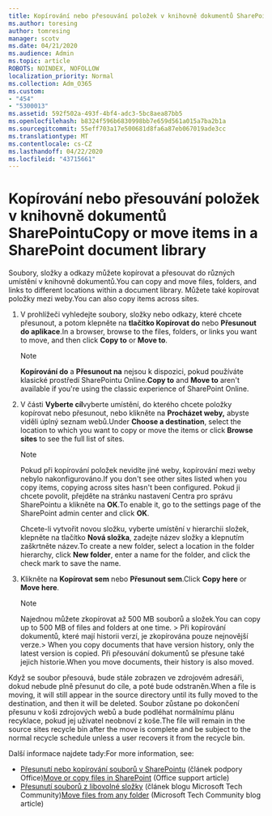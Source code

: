 ```yaml
---
title: Kopírování nebo přesouvání položek v knihovně dokumentů SharePointu
ms.author: toresing
author: tomresing
manager: scotv
ms.date: 04/21/2020
ms.audience: Admin
ms.topic: article
ROBOTS: NOINDEX, NOFOLLOW
localization_priority: Normal
ms.collection: Adm_O365
ms.custom:
- "454"
- "5300013"
ms.assetid: 592f502a-493f-4bf4-adc3-5bc8aea87bb5
ms.openlocfilehash: b8324f596b6830998bb7e659d561a015a7ba2b1a
ms.sourcegitcommit: 55eff703a17e500681d8fa6a87eb067019ade3cc
ms.translationtype: MT
ms.contentlocale: cs-CZ
ms.lasthandoff: 04/22/2020
ms.locfileid: "43715661"
---
```

# <a name="copy-or-move-items-in-a-sharepoint-document-library"></a><span data-ttu-id="4859f-102">Kopírování nebo přesouvání položek v knihovně dokumentů SharePointu</span><span class="sxs-lookup"><span data-stu-id="4859f-102">Copy or move items in a SharePoint document library</span></span>

<span data-ttu-id="4859f-103">Soubory, složky a odkazy můžete kopírovat a přesouvat do různých umístění v knihovně dokumentů.</span><span class="sxs-lookup"><span data-stu-id="4859f-103">You can copy and move files, folders, and links to different locations within a document library.</span></span> <span data-ttu-id="4859f-104">Můžete také kopírovat položky mezi weby.</span><span class="sxs-lookup"><span data-stu-id="4859f-104">You can also copy items across sites.</span></span> 
  
1. <span data-ttu-id="4859f-105">V prohlížeči vyhledejte soubory, složky nebo odkazy, které chcete přesunout, a potom klepněte na **tlačítko Kopírovat do** nebo **Přesunout do aplikace**.</span><span class="sxs-lookup"><span data-stu-id="4859f-105">In a browser, browse to the files, folders, or links you want to move, and then click **Copy to** or **Move to**.</span></span>

    > [!NOTE]
    > <span data-ttu-id="4859f-106">**Kopírování do** a **Přesunout na** nejsou k dispozici, pokud používáte klasické prostředí SharePointu Online.</span><span class="sxs-lookup"><span data-stu-id="4859f-106">**Copy to** and **Move to** aren't available if you're using the classic experience of SharePoint Online.</span></span>
  
2. <span data-ttu-id="4859f-107">V části **Vyberte cíl**vyberte umístění, do kterého chcete položky kopírovat nebo přesunout, nebo klikněte na **Procházet weby,** abyste viděli úplný seznam webů.</span><span class="sxs-lookup"><span data-stu-id="4859f-107">Under **Choose a destination**, select the location to which you want to copy or move the items or click **Browse sites** to see the full list of sites.</span></span>

    > [!NOTE]
    > <span data-ttu-id="4859f-108">Pokud při kopírování položek nevidíte jiné weby, kopírování mezi weby nebylo nakonfigurováno.</span><span class="sxs-lookup"><span data-stu-id="4859f-108">If you don't see other sites listed when you copy items, copying across sites hasn't been configured.</span></span> <span data-ttu-id="4859f-109">Pokud ji chcete povolit, přejděte na stránku nastavení Centra pro správu SharePointu a klikněte na **OK**.</span><span class="sxs-lookup"><span data-stu-id="4859f-109">To enable it, go to the settings page of the SharePoint admin center and click **OK**.</span></span>
  
    <span data-ttu-id="4859f-110">Chcete-li vytvořit novou složku, vyberte umístění v hierarchii složek, klepněte na tlačítko **Nová složka**, zadejte název složky a klepnutím zaškrtněte název.</span><span class="sxs-lookup"><span data-stu-id="4859f-110">To create a new folder, select a location in the folder hierarchy, click **New folder**, enter a name for the folder, and click the check mark to save the name.</span></span>

3. <span data-ttu-id="4859f-111">Klikněte na **Kopírovat sem** nebo **Přesunout sem**.</span><span class="sxs-lookup"><span data-stu-id="4859f-111">Click **Copy here** or **Move here**.</span></span>

    > [!NOTE]
    > <span data-ttu-id="4859f-112">Najednou můžete zkopírovat až 500 MB souborů a složek.</span><span class="sxs-lookup"><span data-stu-id="4859f-112">You can copy up to 500 MB of files and folders at one time.</span></span> <span data-ttu-id="4859f-113">> Při kopírování dokumentů, které mají historii verzí, je zkopírována pouze nejnovější verze.</span><span class="sxs-lookup"><span data-stu-id="4859f-113">>  When you copy documents that have version history, only the latest version is copied.</span></span> <span data-ttu-id="4859f-114">Při přesouvání dokumentů se přesune také jejich historie.</span><span class="sxs-lookup"><span data-stu-id="4859f-114">When you move documents, their history is also moved.</span></span>
  
 <span data-ttu-id="4859f-115">Když se soubor přesouvá, bude stále zobrazen ve zdrojovém adresáři, dokud nebude plně přesunut do cíle, a poté bude odstraněn.</span><span class="sxs-lookup"><span data-stu-id="4859f-115">When a file is moving, it will still appear in the source directory until its fully moved to the destination, and then it will be deleted.</span></span> <span data-ttu-id="4859f-116">Soubor zůstane po dokončení přesunu v koši zdrojových webů a bude podléhat normálnímu plánu recyklace, pokud jej uživatel neobnoví z koše.</span><span class="sxs-lookup"><span data-stu-id="4859f-116">The file will remain in the source sites recycle bin after the move is complete and be subject to the normal recycle schedule unless a user recovers it from the recycle bin.</span></span>

<span data-ttu-id="4859f-117">Další informace najdete tady:</span><span class="sxs-lookup"><span data-stu-id="4859f-117">For more information, see:</span></span>

 - <span data-ttu-id="4859f-118">[Přesunutí nebo kopírování souborů v SharePointu](https://support.office.com/article/move-or-copy-files-in-sharepoint-00e2f483-4df3-46be-a861-1f5f0c1a87bc) (článek podpory Office)</span><span class="sxs-lookup"><span data-stu-id="4859f-118">[Move or copy files in SharePoint](https://support.office.com/article/move-or-copy-files-in-sharepoint-00e2f483-4df3-46be-a861-1f5f0c1a87bc) (Office support article)</span></span>
 - <span data-ttu-id="4859f-119">[Přesunutí souborů z libovolné složky](https://techcommunity.microsoft.com/t5/Microsoft-SharePoint-Blog/Now-move-files-anywhere-in-Office-365-SharePoint-and-OneDrive/ba-p/146973) (článek blogu Microsoft Tech Community)</span><span class="sxs-lookup"><span data-stu-id="4859f-119">[Move files from any folder](https://techcommunity.microsoft.com/t5/Microsoft-SharePoint-Blog/Now-move-files-anywhere-in-Office-365-SharePoint-and-OneDrive/ba-p/146973) (Microsoft Tech Community blog article)</span></span>  